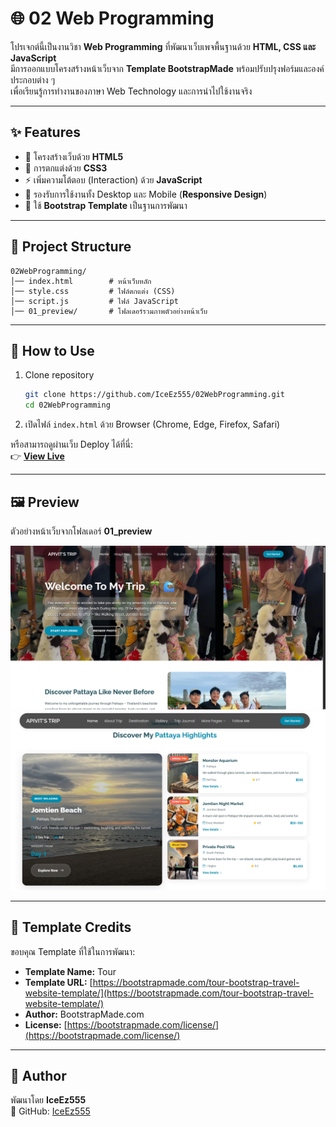 # 🌐 02 Web Programming

โปรเจกต์นี้เป็นงานวิชา **Web Programming** ที่พัฒนาเว็บเพจพื้นฐานด้วย **HTML, CSS และ JavaScript**  
มีการออกแบบโครงสร้างหน้าเว็บจาก **Template BootstrapMade** พร้อมปรับปรุงฟอร์มและองค์ประกอบต่าง ๆ  
เพื่อเรียนรู้การทำงานของภาษา Web Technology และการนำไปใช้งานจริง

---

## ✨ Features

- 📄 โครงสร้างเว็บด้วย **HTML5**
- 🎨 การตกแต่งด้วย **CSS3**
- ⚡ เพิ่มความโต้ตอบ (Interaction) ด้วย **JavaScript**
- 📱 รองรับการใช้งานทั้ง Desktop และ Mobile (**Responsive Design**)
- 🎨 ใช้ **Bootstrap Template** เป็นฐานการพัฒนา

---

## 📂 Project Structure

```
02WebProgramming/
│── index.html        # หน้าเว็บหลัก
│── style.css         # ไฟล์ตกแต่ง (CSS)
│── script.js         # ไฟล์ JavaScript
│── 01_preview/       # โฟลเดอร์รวมภาพตัวอย่างหน้าเว็บ
```

---

## 🚀 How to Use

1. Clone repository
   ```bash
   git clone https://github.com/IceEz555/02WebProgramming.git
   cd 02WebProgramming
   ```

2. เปิดไฟล์ `index.html` ด้วย Browser (Chrome, Edge, Firefox, Safari)

หรือสามารถดูผ่านเว็บ Deploy ได้ที่นี่:  
👉 **[View Live](https://02-web-programming.vercel.app/)**

---

## 🖼️ Preview

ตัวอย่างหน้าเว็บจากโฟลเดอร์ **01_preview**

![Preview1](01_preview/01.png)  
![Preview2](01_preview/02.png)  

---

## 📜 Template Credits

ขอบคุณ Template ที่ใช้ในการพัฒนา:  
- **Template Name:** Tour  
- **Template URL:** [https://bootstrapmade.com/tour-bootstrap-travel-website-template/](https://bootstrapmade.com/tour-bootstrap-travel-website-template/)  
- **Author:** BootstrapMade.com  
- **License:** [https://bootstrapmade.com/license/](https://bootstrapmade.com/license/)  

---

## 👤 Author

พัฒนาโดย **IceEz555**  
📌 GitHub: [IceEz555](https://github.com/IceEz555)  
